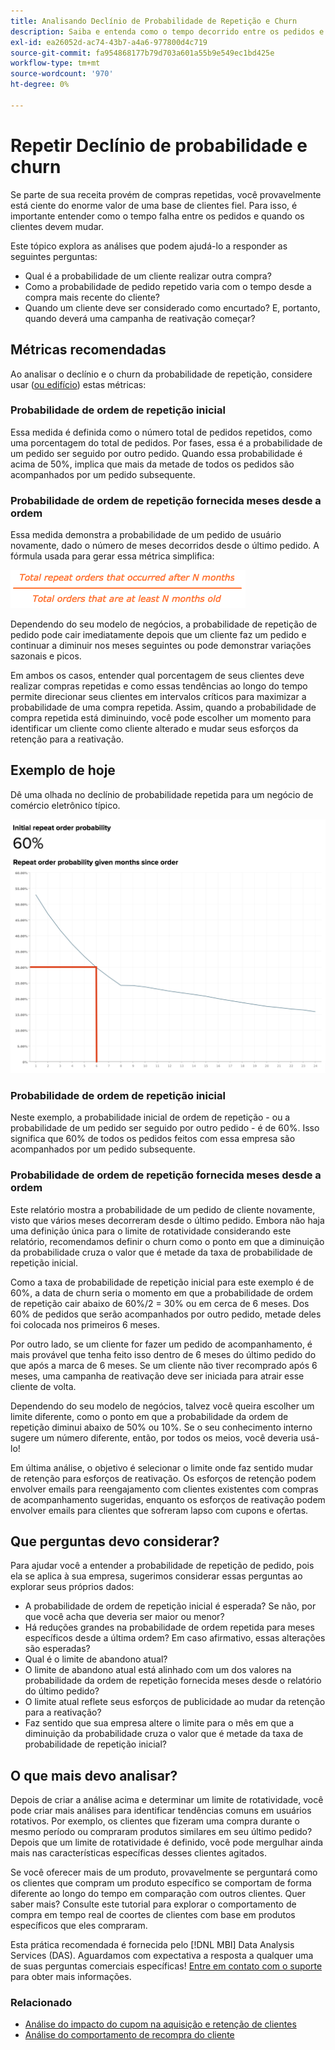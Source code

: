 ```yaml
---
title: Analisando Declínio de Probabilidade de Repetição e Churn
description: Saiba e entenda como o tempo decorrido entre os pedidos e quando é esperado que os clientes churn.
exl-id: ea26052d-ac74-43b7-a4a6-977800d4c719
source-git-commit: fa954868177b79d703a601a55b9e549ec1bd425e
workflow-type: tm+mt
source-wordcount: '970'
ht-degree: 0%

---
```


# Repetir Declínio de probabilidade e churn

Se parte de sua receita provém de compras repetidas, você provavelmente está ciente do enorme valor de uma base de clientes fiel. Para isso, é importante entender como o tempo falha entre os pedidos e quando os clientes devem mudar.

Este tópico explora as análises que podem ajudá-lo a responder as seguintes perguntas:

* Qual é a probabilidade de um cliente realizar outra compra?
* Como a probabilidade de pedido repetido varia com o tempo desde a compra mais recente do cliente?
* Quando um cliente deve ser considerado como encurtado? E, portanto, quando deverá uma campanha de reativação começar?

## Métricas recomendadas

Ao analisar o declínio e o churn da probabilidade de repetição, considere usar ([ou edifício](../../data-user/reports/ess-manage-data-metrics.md)) estas métricas:

### Probabilidade de ordem de repetição inicial

Essa medida é definida como o número total de pedidos repetidos, como uma porcentagem do total de pedidos. Por fases, essa é a probabilidade de um pedido ser seguido por outro pedido. Quando essa probabilidade é acima de 50%, implica que mais da metade de todos os pedidos são acompanhados por um pedido subsequente.

### Probabilidade de ordem de repetição fornecida meses desde a ordem

Essa medida demonstra a probabilidade de um pedido de usuário novamente, dado o número de meses decorridos desde o último pedido. A fórmula usada para gerar essa métrica simplifica:

![Fórmula de probabilidade de repetição](../../assets/Repeat_probability_formula.png)

Dependendo do seu modelo de negócios, a probabilidade de repetição de pedido pode cair imediatamente depois que um cliente faz um pedido e continuar a diminuir nos meses seguintes ou pode demonstrar variações sazonais e picos.

Em ambos os casos, entender qual porcentagem de seus clientes deve realizar compras repetidas e como essas tendências ao longo do tempo permite direcionar seus clientes em intervalos críticos para maximizar a probabilidade de uma compra repetida. Assim, quando a probabilidade de compra repetida está diminuindo, você pode escolher um momento para identificar um cliente como cliente alterado e mudar seus esforços da retenção para a reativação.

## Exemplo de hoje

Dê uma olhada no declínio de probabilidade repetida para um negócio de comércio eletrônico típico.

![Probabilidade de repetição inicial da ordem de repetição, probabilidade de repetição de ordem fornecida meses desde a ordem.](../../assets/Order_probability_reports.png)

### Probabilidade de ordem de repetição inicial

Neste exemplo, a probabilidade inicial de ordem de repetição - ou a probabilidade de um pedido ser seguido por outro pedido - é de 60%. Isso significa que 60% de todos os pedidos feitos com essa empresa são acompanhados por um pedido subsequente.

### Probabilidade de ordem de repetição fornecida meses desde a ordem

Este relatório mostra a probabilidade de um pedido de cliente novamente, visto que vários meses decorreram desde o último pedido. Embora não haja uma definição única para o limite de rotatividade considerando este relatório, recomendamos definir o churn como o ponto em que a diminuição da probabilidade cruza o valor que é metade da taxa de probabilidade de repetição inicial.

Como a taxa de probabilidade de repetição inicial para este exemplo é de 60%, a data de churn seria o momento em que a probabilidade de ordem de repetição cair abaixo de 60%/2 = 30% ou em cerca de 6 meses. Dos 60% de pedidos que serão acompanhados por outro pedido, metade deles foi colocada nos primeiros 6 meses.

Por outro lado, se um cliente for fazer um pedido de acompanhamento, é mais provável que tenha feito isso dentro de 6 meses do último pedido do que após a marca de 6 meses. Se um cliente não tiver recomprado após 6 meses, uma campanha de reativação deve ser iniciada para atrair esse cliente de volta.

Dependendo do seu modelo de negócios, talvez você queira escolher um limite diferente, como o ponto em que a probabilidade da ordem de repetição diminui abaixo de 50% ou 10%. Se o seu conhecimento interno sugere um número diferente, então, por todos os meios, você deveria usá-lo!

Em última análise, o objetivo é selecionar o limite onde faz sentido mudar de retenção para esforços de reativação. Os esforços de retenção podem envolver emails para reengajamento com clientes existentes com compras de acompanhamento sugeridas, enquanto os esforços de reativação podem envolver emails para clientes que sofreram lapso com cupons e ofertas.

## Que perguntas devo considerar?

Para ajudar você a entender a probabilidade de repetição de pedido, pois ela se aplica à sua empresa, sugerimos considerar essas perguntas ao explorar seus próprios dados:

* A probabilidade de ordem de repetição inicial é esperada? Se não, por que você acha que deveria ser maior ou menor?
* Há reduções grandes na probabilidade de ordem repetida para meses específicos desde a última ordem? Em caso afirmativo, essas alterações são esperadas?
* Qual é o limite de abandono atual?
* O limite de abandono atual está alinhado com um dos valores na probabilidade da ordem de repetição fornecida meses desde o relatório do último pedido?
* O limite atual reflete seus esforços de publicidade ao mudar da retenção para a reativação?
* Faz sentido que sua empresa altere o limite para o mês em que a diminuição da probabilidade cruza o valor que é metade da taxa de probabilidade de repetição inicial?

## O que mais devo analisar?

Depois de criar a análise acima e determinar um limite de rotatividade, você pode criar mais análises para identificar tendências comuns em usuários rotativos. Por exemplo, os clientes que fizeram uma compra durante o mesmo período ou compraram produtos similares em seu último pedido? Depois que um limite de rotatividade é definido, você pode mergulhar ainda mais nas características específicas desses clientes agitados.

Se você oferecer mais de um produto, provavelmente se perguntará como os clientes que compram um produto específico se comportam de forma diferente ao longo do tempo em comparação com outros clientes. Quer saber mais? Consulte este tutorial para explorar o comportamento de compra em tempo real de coortes de clientes com base em produtos específicos que eles compraram.

Esta prática recomendada é fornecida pelo [!DNL MBI] Data Analysis Services (DAS). Aguardamos com expectativa a resposta a qualquer uma de suas perguntas comerciais específicas! [Entre em contato com o suporte](https://experienceleague.adobe.com/docs/commerce-knowledge-base/kb/troubleshooting/miscellaneous/mbi-service-policies.html?lang=en) para obter mais informações.

### Relacionado

* [Análise do impacto do cupom na aquisição e retenção de clientes](../analysis/coupon-impact.md)
* [Análise do comportamento de recompra do cliente](../analysis/repurchase-behavior.md)
